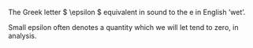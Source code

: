 The Greek letter $ \epsilon $ equivalent in sound to the e in English
’wet’.

Small epsilon often denotes a quantity which we will let tend to zero,
in analysis.
